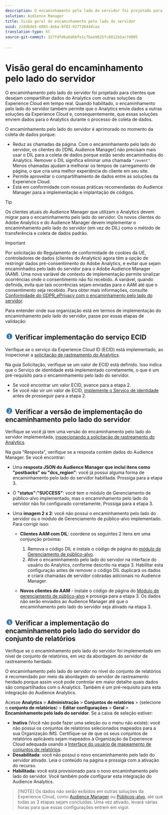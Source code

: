 ```yaml
---
description: O encaminhamento pelo lado do servidor foi projetado para clientes que desejam compartilhar dados do Analytics com outras soluções da Experience Cloud em tempo real. Quando habilitado, o encaminhamento pelo lado do servidor também permite que o Analytics envie dados a outras soluções da Experience Cloud e, consequentemente, que essas soluções enviem dados para o Analytics durante o processo de coleta de dados.
solution: Audience Manager
title: Visão geral do encaminhamento pelo lado do servidor
uuid: 22ddbde5-6805-4eba-8f82-62772644dcaa
translation-type: ht
source-git-commit: 327fdfd6a6d6bfe1c7bae9825fc8812b5ac7d095

---
```



# Visão geral do encaminhamento pelo lado do servidor

O encaminhamento pelo lado do servidor foi projetado para clientes que desejam compartilhar dados do Analytics com outras soluções da Experience Cloud em tempo real. Quando habilitado, o encaminhamento pelo lado do servidor também permite que o Analytics envie dados a outras soluções da Experience Cloud e, consequentemente, que essas soluções enviem dados para o Analytics durante o processo de coleta de dados.

O encaminhamento pelo lado do servidor é aprimorado no momento da coleta de dados porque:

* Reduz as chamadas da página. Com o encaminhamento pelo lado do servidor, os clientes do [!DNL Audience Manager] não precisam mais usar o DIL para a coleta de dados porque estão sendo encaminhados do Analytics. Remover o DIL significa eliminar uma chamada `"/event"`. Menos chamadas ajudam a melhorar os tempos de carregamento de página, o que cria uma melhor experiência do cliente em seu site.
* Permite aproveitar o compartilhamento de dados entre as soluções da Experience Cloud.
* Está em conformidade com nossas práticas recomendadas do Audience Manager para a implementação e implantação de códigos.

>[!TIP]
>
>Os clientes atuais do Audience Manager que utilizam o Analytics devem migrar para o encaminhamento pelo lado do servidor. Os novos clientes do Adobe Analytics e do Audience Manager devem implementar o encaminhamento pelo lado do servidor (em vez do DIL) como o método de transferência e coleta de dados padrão.

>[!IMPORTANT]
>Por solicitação do Regulamento de conformidade de cookies da UE, controladores de dados (clientes do Analytics) agora têm a opção de restringir dados pré-consentimento do Adobe Analytics, e evitar que sejam encaminhados pelo lado do servidor para o Adobe Audience Manager (AAM). Uma nova variável de contexto de implementação permite sinalizar ocorrências onde o consentimento não foi recebido. A variável, quando definida, evita que tais ocorrências sejam enviadas para o AAM até que o consentimento seja recebido. Para obter mais informações, consulte [Conformidade do GDPR_ePrivacy com o encaminhamento pelo lado do servidor](/help/admin/admin/c-server-side-forwarding/ssf-gdpr.md).

Para entender onde sua organização está em termos de implementação do encaminhamento pelo lado do servidor, passe por essas etapas de validação:

## ![step1_icon.png imagem](assets/step1_icon.png) Verificar implementação do serviço ECID

Verifique se o serviço da Experience Cloud ID (ECID) está implementado, ao inspecionar a [solicitação de rastreamento do Analytics](https://docs.adobe.com/content/help/pt-BR/id-service/using/implementation/test-verify.html).

Na guia Solicitação, verifique se um valor de ECID está definido. Isso indica que o Serviço de identidade está implementado corretamente, o que é um pré-requisito para o encaminhamento pelo lado do servidor.

* Se você encontrar um valor ECID, avance para a etapa 2.
* Se você não vir um valor de ECID, [implemente o Serviço de identidade](https://docs.adobe.com/content/help/pt-BR/id-service/using/implementation/implementation-guides.html) antes de prosseguir para a etapa 2.

## ![step2_icon.png imagem](assets/step2_icon.png) Verificar a versão de implementação do encaminhamento pelo lado do servidor

Verifique se você já tem uma versão do encaminhamento pelo lado do servidor implementada, [inspecionando a solicitação de rastreamento do Analytics](/help/admin/admin/c-server-side-forwarding/ssf-verify.md).

Na guia &quot;Resposta&quot;, verifique se a resposta contém dados do Audience Manager. Se você encontrar:

* Uma **resposta JSON do Audience Manager que inclui itens como &quot;postbacks&quot; ou &quot;dcs_region&quot;**: você já possui alguma forma de encaminhamento pelo lado do servidor habilitada. Prossiga para a etapa 3.
* O **&quot;status&quot;:&quot;SUCCESS&quot;**: você tem o módulo de Gerenciamento de público-alvo implementado, mas o encaminhamento pelo lado do servidor não foi configurado corretamente. Prossiga para a etapa 3.
* Uma **imagem 2 x 2**: você não possui o encaminhamento pelo lado do servidor ou o módulo de Gerenciamento de público-alvo implementado. Para corrigir isso:

   * **Clientes AAM com DIL**: coordene os seguintes 2 itens em uma conjunção próxima:

      1. Remova o código DIL e instale o código de página do [módulo de Gerenciamento de público-alvo](https://docs.adobe.com/content/help/pt-BR/audience-manager/user-guide/implementation-integration-guides/integration-other-solutions/audience-management-module.html).
      1. Ative o encaminhamento pelo lado do servidor na interface do usuário do Analytics, conforme descrito na etapa 3. Habilitar esta configuração antes de remover o código DIL duplicará os dados e criará chamadas de servidor cobradas adicionais no Audience Manager.
   * **Novos clientes do AAM** - instale o código de página do [Módulo de gerenciamento de público-alvo](https://docs.adobe.com/content/help/pt-BR/audience-manager/user-guide/implementation-integration-guides/integration-other-solutions/audience-management-module.html) e prossiga para a etapa 3. Os dados não serão enviados ao Audience Manager até que o encaminhamento pelo lado do servidor seja ativado na etapa 3.


## ![step3_icon.png imagem](assets/step3_icon.png) Verificar a implementação do encaminhamento pelo lado do servidor do conjunto de relatórios

Verifique se o encaminhamento pelo lado do servidor foi implementado em nível de conjunto de relatórios, em vez da abordagem do servidor de rastreamento herdado.

O encaminhamento pelo lado do servidor no nível do conjunto de relatórios é recomendado por meio da abordagem do servidor de rastreamento herdado porque assim você pode controlar em maior detalhe quais dados são compartilhados com o Analytics. Também é um pré-requisito para esta integração do Audience Analytics.

Acesse **Analytics** > **Administração** > **Conjuntos de relatórios** > (selecione o **conjunto de relatórios**) > **Editar configurações** > **Geral** > **Encaminhamento pelo lado do servidor**. Se a caixa de seleção estiver:

* **Inativa** (Você não pode fazer uma seleção ou o menu não existe): você não possui os conjuntos de relatórios selecionados mapeados para a sua Organização IMS. Certifique-se de que os seus conjuntos de relatórios aplicáveis sejam mapeados à Organização da Experience Cloud adequada usando a [Interface do usuário de mapeamento de conjuntos de relatórios](https://docs.adobe.com/content/help/pt-BR/core-services/interface/about-core-services/report-suite-mapping.html).
* **Desabilitada**: você não possui o novo encaminhamento pelo lado do servidor ativado. Leia o conteúdo na página e prossiga com a ativação do recurso.
* **Habilitada:** você está provisionado para o novo encaminhamento pelo lado do servidor. Você também pode configurar esta integração do Audience Analytics.

>[!NOTE] Os dados não serão exibidos em outras soluções da Experience Cloud, como [Audience Manager](https://docs.adobe.com/content/help/pt-BR/audience-manager/user-guide/aam-home.html) ou [Públicos-alvo](https://docs.adobe.com/content/help/pt-BR/core-services/interface/audiences/audience-library.html), até que todas as 3 etapas sejam concluídas. Uma vez ativado, levará várias horas para que essas configurações entrem em vigor.

